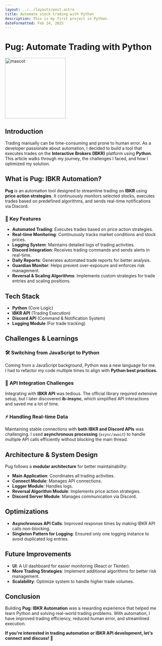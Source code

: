 ```yaml
---
layout: ../../layouts/post.astro
title: Automate stock trading with Python
description: This is my first project in Python.
dateFormatted: Feb 24, 2025
---
```


# Pug: Automate Trading with Python

<img src="/assets/images/pug.jpg" alt="mascot" width="200" />

## Introduction

Trading manually can be time-consuming and prone to human error. As a developer passionate about automation, I decided to build a tool that executes trades on the **Interactive Brokers (IBKR)** platform using **Python**. This article walks through my journey, the challenges I faced, and how I optimized my solution.

## What is Pug: IBKR Automation?

**Pug** is an automation tool designed to streamline trading on **IBKR** using **price action strategies**. It continuously monitors selected stocks, executes trades based on predefined algorithms, and sends real-time notifications via Discord.

### 🚀 **Key Features**

- **Automated Trading**: Executes trades based on price action strategies.
- **Real-time Monitoring**: Continuously tracks market conditions and stock prices.
- **Logging System**: Maintains detailed logs of trading activities.
- **Discord Integration**: Receives trading commands and sends alerts in real-time.
- **Daily Reports**: Generates automated trade reports for better analysis.
- **Guardian Monitor**: Helps prevent over-exposure and enforces risk management.
- **Reversal & Scaling Algorithms**: Implements custom strategies for trade entries and scaling positions.

## Tech Stack

- **Python** (Core Logic)
- **IBKR API** (Trading Execution)
- **Discord API** (Command & Notification System)
- **Logging Module** (For trade tracking)

## Challenges & Learnings

### 🛠 **Switching from JavaScript to Python**

Coming from a JavaScript background, Python was a new language for me. I had to refactor my code multiple times to align with **Python best practices**.

### 🔗 **API Integration Challenges**

Integrating with **IBKR API** was tedious. The official library required extensive setup, but I later discovered **ib-insync**, which simplified API interactions and saved me a lot of time.

### ⚡ **Handling Real-time Data**

Maintaining stable connections with **both IBKR and Discord APIs** was challenging. I used **asynchronous processing** (`async/await`) to handle multiple API calls efficiently without blocking the main thread.

## Architecture & System Design

Pug follows a **modular architecture** for better maintainability:

- **Main Application**: Coordinates all trading activities.
- **Connect Module**: Manages API connections.
- **Logger Module**: Handles logs.
- **Reversal Algorithm Module**: Implements price action strategies.
- **Discord Server Module**: Manages communication via Discord.

## Optimizations

- **Asynchronous API Calls**: Improved response times by making IBKR API calls non-blocking.
- **Singleton Pattern for Logging**: Ensured only one logging instance to avoid duplicated log entries.

## Future Improvements

- **UI**: A UI dashboard for easier monitoring (React or Tkinter).
- **More Trading Strategies**: Implement additional algorithms for better risk management.
- **Scalability**: Optimize system to handle higher trade volumes.

## Conclusion

Building **Pug: IBKR Automation** was a rewarding experience that helped me learn Python and solving real-world trading problems. With automation, I have improved trading efficiency, reduced human error, and streamlined execution.

**If you're interested in trading automation or IBKR API development, let's connect and discuss! 🚀**
